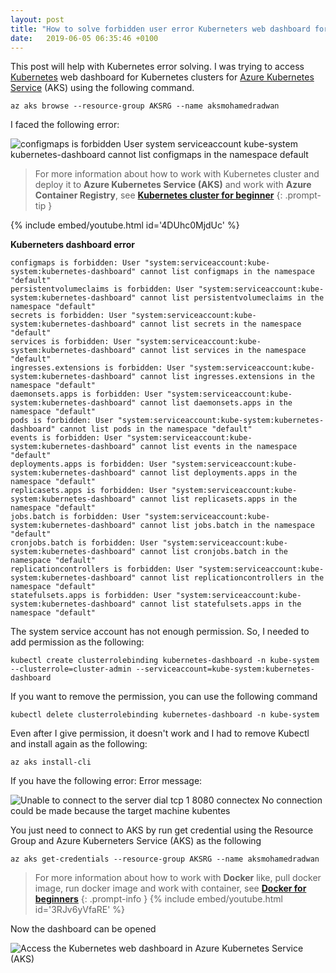 ```yaml
---
layout: post
title: "How to solve forbidden user error Kuberneters web dashboard for Kuberneters clusters"
date:   2019-06-05 06:35:46 +0100
---
```


This post will help with Kubernetes error solving. I was trying to
access [Kubernetes](https://kubernetes.io/) web dashboard for Kubernetes clusters for
[Azure Kubernetes
Service](https://azure.microsoft.com/en-gb/services/kubernetes-service/) (AKS) using the following command.

```
az aks browse --resource-group AKSRG --name aksmohamedradwan
```

I faced the following error:

![configmaps is forbidden User system serviceaccount kube-system kubernetes-dashboard cannot list configmaps in the namespace default](/assets/images/2019/06/configmaps-is-forbidden-User-system-serviceaccount-kube-system-kubernetes-dashboard-cannot-list-configmaps-in-the-namespace-default-1024x581.png "configmaps is forbidden User system")

>For more information about how to work with Kubernetes
cluster and deploy it to **Azure Kubernetes Service (AKS)** and work
with **Azure Container Registry**, see **[Kubernetes cluster for
beginner](https://mohamedradwan-devops.github.io/posts/getting-started-with-kubernetes-cluster-ci-cd-for-azure-kubernetes-service)**
{: .prompt-tip }

{% include embed/youtube.html id='4DUhc0MjdUc' %}

**Kuberneters dashboard error**

```
configmaps is forbidden: User "system:serviceaccount:kube-system:kubernetes-dashboard" cannot list configmaps in the namespace "default"
persistentvolumeclaims is forbidden: User "system:serviceaccount:kube-system:kubernetes-dashboard" cannot list persistentvolumeclaims in the namespace "default"
secrets is forbidden: User "system:serviceaccount:kube-system:kubernetes-dashboard" cannot list secrets in the namespace "default"
services is forbidden: User "system:serviceaccount:kube-system:kubernetes-dashboard" cannot list services in the namespace "default"
ingresses.extensions is forbidden: User "system:serviceaccount:kube-system:kubernetes-dashboard" cannot list ingresses.extensions in the namespace "default"
daemonsets.apps is forbidden: User "system:serviceaccount:kube-system:kubernetes-dashboard" cannot list daemonsets.apps in the namespace "default"
pods is forbidden: User "system:serviceaccount:kube-system:kubernetes-dashboard" cannot list pods in the namespace "default"
events is forbidden: User "system:serviceaccount:kube-system:kubernetes-dashboard" cannot list events in the namespace "default"
deployments.apps is forbidden: User "system:serviceaccount:kube-system:kubernetes-dashboard" cannot list deployments.apps in the namespace "default"
replicasets.apps is forbidden: User "system:serviceaccount:kube-system:kubernetes-dashboard" cannot list replicasets.apps in the namespace "default"
jobs.batch is forbidden: User "system:serviceaccount:kube-system:kubernetes-dashboard" cannot list jobs.batch in the namespace "default"
cronjobs.batch is forbidden: User "system:serviceaccount:kube-system:kubernetes-dashboard" cannot list cronjobs.batch in the namespace "default"
replicationcontrollers is forbidden: User "system:serviceaccount:kube-system:kubernetes-dashboard" cannot list replicationcontrollers in the namespace "default"
statefulsets.apps is forbidden: User "system:serviceaccount:kube-system:kubernetes-dashboard" cannot list statefulsets.apps in the namespace "default"
```

The system service account has not enough permission. So, I needed to
add permission as the following:

```
kubectl create clusterrolebinding kubernetes-dashboard -n kube-system --clusterrole=cluster-admin --serviceaccount=kube-system:kubernetes-dashboard
```

If you want to remove the permission, you can use the following command


```
kubectl delete clusterrolebinding kubernetes-dashboard -n kube-system
```

Even after I give permission, it doesn\'t work and I had to remove
Kubectl and install again as the following:

```
az aks install-cli
```

If you have the following error: Error message: 

![Unable to connect to the server dial tcp 1 8080 connectex No connection could be made because the target machine kubentes](/assets/images/2019/06/Unable-to-connect-to-the-server-dial-tcp-1-8080-connectex-No-connection-could-be-made-because-the-target-machine-kubentes.png "Unable to connect to the server dial tcp")

You just need to
connect to AKS by run get credential using the Resource Group and Azure
Kuberneters Service (AKS) as the following

```
az aks get-credentials --resource-group AKSRG --name aksmohamedradwan
```

>For more information about how to work with **Docker** like, pull docker
image, run docker image and work with container, see **[Docker for
beginners](https://mohamedradwan-devops.github.io/posts/docker-for-beginners-step-by-step-tutorial/)**
{: .prompt-info }
{% include embed/youtube.html id='3RJv6yVfaRE' %}

Now the dashboard can be
opened 

![Access the Kubernetes web dashboard in Azure Kubernetes Service (AKS)](/assets/images/2019/06/Access-the-Kubernetes-web-dashboard-in-Azure-Kubernetes-Service-AKS-1024x509.png "Access the Kubernetes web dashboard in Azure Kubernetes Service (AKS)")

